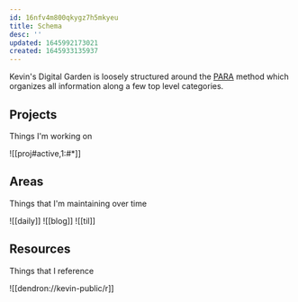 ```yaml
---
id: 16nfv4m800qkygz7h5mkyeu
title: Schema
desc: ''
updated: 1645992173021
created: 1645933135937
---
```


Kevin's Digital Garden is loosely structured around the [PARA](https://fortelabs.co/blog/para/) method which organizes all information along a few top level categories. 
##  Projects 
Things I'm working on 

![[proj#active,1:#*]]

## Areas

Things that I'm maintaining over time

![[daily]]
![[blog]]
![[til]]

## Resources

Things that I reference 

![[dendron://kevin-public/r]]
